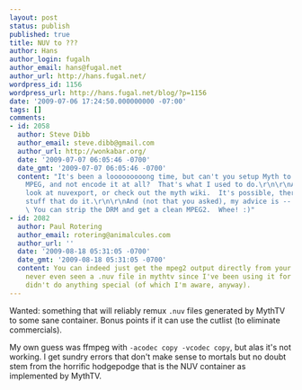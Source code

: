 ```yaml
---
layout: post
status: publish
published: true
title: NUV to ???
author: Hans
author_login: fugalh
author_email: hans@fugal.net
author_url: http://hans.fugal.net/
wordpress_id: 1156
wordpress_url: http://hans.fugal.net/blog/?p=1156
date: '2009-07-06 17:24:50.000000000 -07:00'
tags: []
comments:
- id: 2058
  author: Steve Dibb
  author_email: steve.dibb@gmail.com
  author_url: http://wonkabar.org/
  date: '2009-07-07 06:05:46 -0700'
  date_gmt: '2009-07-07 06:05:46 -0700'
  content: "It's been a looooooooong time, but can't you setup Myth to keep the original
    MPEG, and not encode it at all?  That's what I used to do.\r\n\r\nAside from that,
    look at nuvexport, or check out the myth wiki.  It's possible, there's lots of
    stuff that do it.\r\n\r\nAnd (not that you asked), my advice is -- get a Tivo.
    \ You can strip the DRM and get a clean MPEG2.  Whee! :)"
- id: 2082
  author: Paul Rotering
  author_email: rotering@animalcules.com
  author_url: ''
  date: '2009-08-18 05:31:05 -0700'
  date_gmt: '2009-08-18 05:31:05 -0700'
  content: You can indeed just get the mpeg2 output directly from your PVR-* cards.  I've
    never even seen a .nuv file in mythtv since I've been using it for a couple years.  I
    didn't do anything special (of which I'm aware, anyway).
---
```

Wanted: something that will reliably remux <code>.nuv</code> files generated by MythTV to some sane container. Bonus points if it can use the cutlist (to eliminate commercials).

My own guess was ffmpeg with <code>-acodec copy -vcodec copy</code>, but alas it's not working. I get sundry errors that don't make sense to mortals but no doubt stem from the horrific hodgepodge that is the NUV container as implemented by MythTV.
